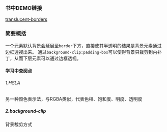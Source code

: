 ### 书中DEMO链接
[translucent-borders](http://play.csssecrets.io/translucent-borders)

### 简要概括
一个元素默认背景会延展至`border`下方，直接使其半透明的结果是背景元素通过边框透视出来。
通过`background-clip:padding-box`可以使得背景只裁剪到内补丁，从而下层元素可以通过边框透视。

#### 学习中查阅点

###### 1.HSLA
另一种颜色表示法，与RGBA类似，代表色相、饱和度、明度、透明度

##### 2.background-clip
背景裁剪方式


